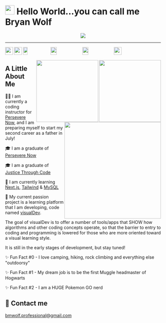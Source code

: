 # <img src="https://raw.githubusercontent.com/MartinHeinz/MartinHeinz/master/wave.gif" width="30px"> Hello World...you can call me Bryan Wolf

<div align='center'>
<a href='#'><img src='https://skillicons.dev/icons?i=html,,css,,sass,,tailwind,,bootstrap,,javascript,,regex,,jquery,,react,,redux,,next,,typescript,,nodejs,,express,,jest,,mongodb,,python,,django,,mysql,,wordpress,,vscode,,git,,github,,gitlab,,netlify,,postman,,vercel,,markdown,,raspberrypi,,pug,,docker,,deno,,figma,,graphql,,d3&perline=23&theme=light'/></a>
</div>
<hr/>

<a href='https://github.com/bmwolf102990?tab=followers'><img src='https://img.shields.io/github/followers/bmwolf102990?style=social&label=Followers' height='25'></a> <a href='https://news.ycombinator.com'><img src='https://img.shields.io/hackernews/user-karma/bmwolf102990?style=social&label=Karma' height='25'></a> <img src='https://img.shields.io/badge/coding-nothing_rn-0078D4?style=flat&logo=visual%20studio&logoColor=white' height='25' width='17%'> <img src='https://img.shields.io/badge/listening_to-nothing_rn-F34E68?style=flat&logo=apple%20music&logoColor=white' height='25' width='19.5%'> <img src='https://img.shields.io/badge/listening_to-GOCast-9933CC?style=flat&logo=apple%20podcasts&logoColor=white' height='25' width='19.5%'> <img src='https://api.visitorbadge.io/api/visitors?path=https%3A%2F%2Fgithub.com%2Fbmwolf102990&countColor=%2332cd32&style=flat' height='25'>

<a href='#'><img src='https://github-readme-stats-sigma-five.vercel.app/api?username=bmwolf102990&count_private=true&show_icons=true&theme=dark' height='200' align='right'></a>
<a href='#'><img src='https://github-readme-streak-stats.herokuapp.com/?user=bmwolf102990&theme=dark' height='200' align='right'></a>
<a href='#'><img src='https://github-readme-stats.vercel.app/api/top-langs/?username=bmwolf102990&layout=donut&theme=dark' height='311.7' align='right'></a>

## A Little About Me
🧑‍💻 I am currently a coding instructor for [Persevere Now](https://perseverenow.org), and I am preparing myself to start my second career as a father in July!

🎓 I am a graduate of [Persevere Now](https://perseverenow.org)

🎓 I am a graduate of [Justice Through Code](https://centerforjustice.columbia.edu/justicethroughcode)

🧠 I am currently learning [Next.js](https://nextjs.org), [Tailwind](https://tailwindcss.com) & [MySQL](https://www.mysql.com)

🚀 My current passion project is a learning platform that I am developing, code named [visualDev](https://github.com/bmwolf102990/visualDev).

The goal of visualDev is to offer a number of tools/apps that SHOW how algorithms and other coding concepts operate, so that the barrier to entry to coding and programming is lowered for those who are more oriented toward a visual learning style.

It is still in the early stages of development, but stay tuned!

✨ Fun Fact #0 - I love camping, hiking, rock climbing and everything else "outdoorsy"

✨ Fun Fact #1 - My dream job is to be the first Muggle headmaster of Hogwarts

✨ Fun Fact #2 - I am a HUGE Pokemon GO nerd
<br/>
## 📧 Contact me
[bmwolf.professional@gmail.com](mailto:bmwolf.professional@gmail.com)
